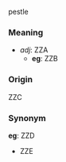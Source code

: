 pestle
### Meaning
+ _adj_: ZZA
    + __eg__: ZZB

### Origin

ZZC

### Synonym

__eg__: ZZD

+ ZZE


